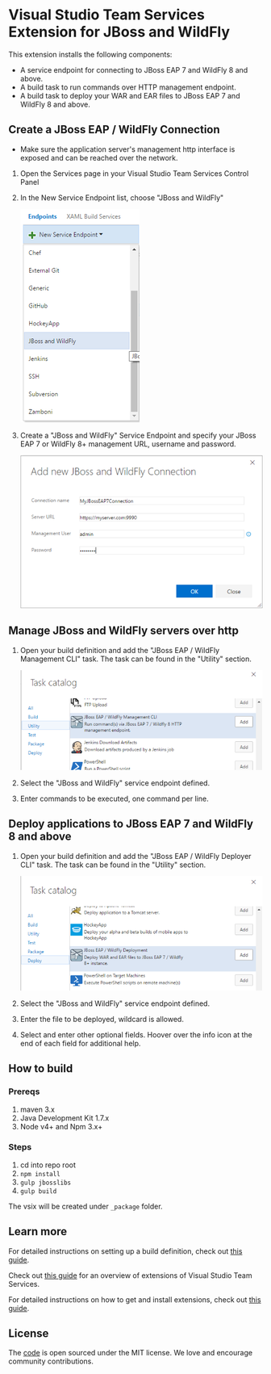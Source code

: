 # Visual Studio Team Services Extension for JBoss and WildFly

This extension installs the following components:
* A service endpoint for connecting to JBoss EAP 7 and WildFly 8 and above.
* A build task to run commands over HTTP management endpoint.
* A build task to deploy your WAR and EAR files to JBoss EAP 7 and WildFly 8 and above.

## Create a JBoss EAP / WildFly Connection
* Make sure the application server's management http interface is exposed and can be reached over the network.

1. Open the Services page in your Visual Studio Team Services Control Panel
1. In the New Service Endpoint list, choose "JBoss and WildFly"

   ![WildFly/JBoss EAP Endpoint](Tasks/images/AddNewConnection.png)

1. Create a "JBoss and WildFly" Service Endpoint and specify your JBoss EAP 7 or WildFly 8+ management URL, username and password.  

   ![WildFly/JBoss EAP Endpoint](Tasks/images/WildFlyConnection.png)

## Manage JBoss and WildFly servers over http

1. Open your build definition and add the "JBoss EAP / WildFly Management CLI" task. The task can be found in the "Utility" section.

   ![WildFly/Mangement task](Tasks/images/managementtask.png) 
  
1. Select the "JBoss and WildFly" service endpoint defined.
1. Enter commands to be executed, one command per line.

## Deploy applications to JBoss EAP 7 and WildFly 8 and above

1. Open your build definition and add the "JBoss EAP / WildFly Deployer CLI" task. The task can be found in the "Utility" section.

   ![WildFly/Deployment task](Tasks/images/deploymenttask.png) 
  
1. Select the "JBoss and WildFly" service endpoint defined.
1. Enter the file to be deployed, wildcard is allowed.
1. Select and enter other optional fields.  Hoover over the info icon at the end of each field for additional help.

## How to build
### Prereqs
  1. maven 3.x
  1. Java Development Kit 1.7.x
  1. Node v4+ and Npm 3.x+
  
### Steps
  1. cd into repo root
  1. `npm install`
  1. `gulp jbosslibs`
  1. `gulp build`

The vsix will be created under `_package` folder.  

## Learn more
For detailed instructions on setting up a build definition, check out [this guide](https://msdn.microsoft.com/library/vs/alm/build/define/create).

Check out [this guide](https://www.visualstudio.com/en-us/docs/integrate/extensions/overview) for an overview of extensions of Visual Studio Team Services.

For detailed instructions on how to get and install extensions, check out [this guide](https://www.visualstudio.com/en-us/docs/marketplace/overview).

## License
The [code](https://github.com/Microsoft/vsts-jboss-wildfly) is open sourced under the MIT license. We love and encourage community contributions.  
